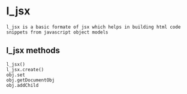 # l_jsx

    l_jsx is a basic formate of jsx which helps in building html code snippets from javascript object models
## l_jsx methods
    l_jsx()
    l_jsx.create()
    obj.set
    obj.getDocumentObj
    obj.addChild